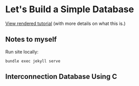 # Let's Build a Simple Database

[View rendered tutorial](https://cstack.github.io/db_tutorial/) (with more details on what this is.)

## Notes to myself

Run site locally:
```
bundle exec jekyll serve
```

## Interconnection Database Using C 
